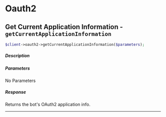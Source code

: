 # Oauth2

## Get Current Application Information - `getCurrentApplicationInformation`

```php
$client->oauth2->getCurrentApplicationInformation($parameters);
```
##### Description



##### Parameters

No Parameters

##### Response

Returns the bot&#039;s OAuth2 application info.




---

